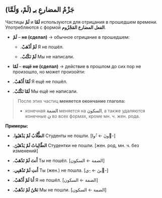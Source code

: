 ﻿
(جَزْمُ المضارعِ بـِ (لَمْ، وَلَمَّا
-
Частицы **لَمْ** и **لَمّا** используются для отрицания в прошедшем времени. Употребляются с формой **الفعل المضارع المَجْزُوم**.

 - **لَمْ** – **не (сделал)** → обычное отрицание в прошедшем:

	-   .**لَمْ أَذْهَبْ**
Я не пошёл.
    
	-   **.لَمْ نَكْتُبْ**
Мы не написали.
    

- **لَمّا** – **ещё не (сделал)** → действие в прошлом до сих пор не произошло, но может произойти:

-   **.لَمّا أَذْهَبْ**
Я ещё не пошёл.
    
-   **.لَمّا نَكْتُبْ**
Мы ещё не написали.
    



> После этих частиц **меняется окончание глагола:**
> -  конечная  **الضمة** меняется на **السكون**, а также удаляются конечные **ن** во всех формах, кроме мн. ч. жен. рода.

**Примеры:**
-   **.الطُّلّابُ لَمْ يَذْهَبُوا**
Студенты не пошли.
[ونَ ← -ُوا-ُ]
    
-   **.الطّالِباتُ لَمْ يَذْهَبْنَ**
Студентки не пошли.
[жен. род, мн. ч. без изменений]
    
-   **.أَنتَ لَمْ تَذْهَبْ**
Ты не пошёл.
[الضمة ← السكون]
    
-   **.أَنتِ لَمْ تَذْهَبِي**
Ты (жен.) не пошла.
[ينَ ← -ِي-ِ]
    
-   **.أَنا لَمْ أَذْهَبْ** 
Я не пошёл.
[الضمة ← السكون]
    
-   **.نَحْنُ لَمْ نَذْهَبْ**
Мы не пошли.
[الضمة ← السكون]
    


